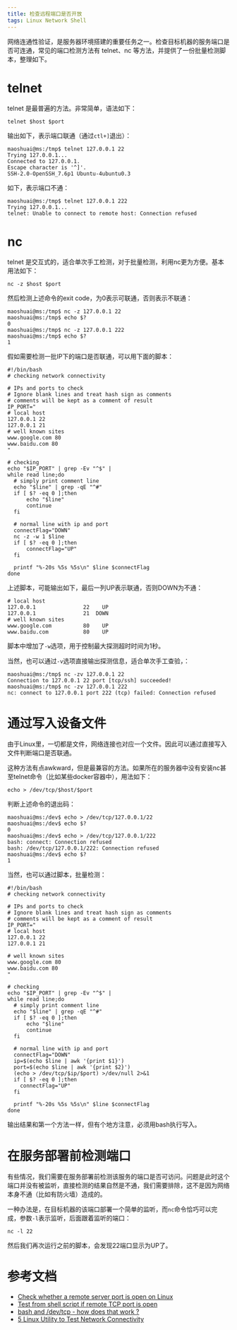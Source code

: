 ```yaml
---
title: 检查远程端口是否开放
tags: Linux Network Shell
---
```


网络连通性验证，是服务器环境搭建的重要任务之一。检查目标机器的服务端口是否可连通，常见的端口检测方法有 telnet、nc 等方法，并提供了一份批量检测脚本，整理如下。

<!--more-->

# telnet

telnet 是最普遍的方法。非常简单，语法如下：

```shell
telnet $host $port
```

输出如下，表示端口联通（通过`ctl+]`退出）：

```shell
maoshuai@ms:/tmp$ telnet 127.0.0.1 22
Trying 127.0.0.1...
Connected to 127.0.0.1.
Escape character is '^]'.
SSH-2.0-OpenSSH_7.6p1 Ubuntu-4ubuntu0.3
```

如下，表示端口不通：

```shell
maoshuai@ms:/tmp$ telnet 127.0.0.1 222
Trying 127.0.0.1...
telnet: Unable to connect to remote host: Connection refused
```

# nc

telnet 是交互式的，适合单次手工检测，对于批量检测，利用nc更为方便。基本用法如下：

```shell
nc -z $host $port
```

然后检测上述命令的exit code，为0表示可联通，否则表示不联通：


```shell
maoshuai@ms:/tmp$ nc -z 127.0.0.1 22
maoshuai@ms:/tmp$ echo $?
0
maoshuai@ms:/tmp$ nc -z 127.0.0.1 222
maoshuai@ms:/tmp$ echo $?
1
```

假如需要检测一批IP下的端口是否联通，可以用下面的脚本：

```shell
#!/bin/bash
# checking network connectivity

# IPs and ports to check
# Ignore blank lines and treat hash sign as comments
# comments will be kept as a comment of result
IP_PORT="
# local host 
127.0.0.1 22
127.0.0.1 21
# well known sites
www.google.com 80
www.baidu.com 80
"

# checking
echo "$IP_PORT" | grep -Ev "^$" |
while read line;do
  # simply print comment line
  echo "$line" | grep -qE "^#"
  if [ $? -eq 0 ];then
	  echo "$line"
	  continue
  fi

  # normal line with ip and port
  connectFlag="DOWN"
  nc -z -w 1 $line
  if [ $? -eq 0 ];then
	  connectFlag="UP"
  fi

  printf "%-20s %5s %5s\n" $line $connectFlag
done
```
上述脚本，可能输出如下，最后一列UP表示联通，否则DOWN为不通：
```shell
# local host
127.0.0.1               22    UP
127.0.0.1               21  DOWN
# well known sites
www.google.com          80    UP
www.baidu.com           80    UP
```
脚本中增加了`-w`选项，用于控制最大探测超时时间为1秒。


当然，也可以通过`-v`选项直接输出探测信息，适合单次手工查验，：

```shell
maoshuai@ms:/tmp$ nc -zv 127.0.0.1 22
Connection to 127.0.0.1 22 port [tcp/ssh] succeeded!
maoshuai@ms:/tmp$ nc -zv 127.0.0.1 222
nc: connect to 127.0.0.1 port 222 (tcp) failed: Connection refused
```

# 通过写入设备文件

由于Linux里，一切都是文件，网络连接也对应一个文件。因此可以通过直接写入文件判断端口是否联通。

这种方法有点awkward，但是最兼容的方法。如果所在的服务器中没有安装nc甚至telnet命令（比如某些docker容器中），用法如下：

```shell
echo > /dev/tcp/$host/$port
```

判断上述命令的退出码：

```shell
maoshuai@ms:/dev$ echo > /dev/tcp/127.0.0.1/22
maoshuai@ms:/dev$ echo $?
0
maoshuai@ms:/dev$ echo > /dev/tcp/127.0.0.1/222
bash: connect: Connection refused
bash: /dev/tcp/127.0.0.1/222: Connection refused
maoshuai@ms:/dev$ echo $?
1
```

当然，也可以通过脚本，批量检测：
```shell
#!/bin/bash
# checking network connectivity

# IPs and ports to check
# Ignore blank lines and treat hash sign as comments
# comments will be kept as a comment of result
IP_PORT="
# local host 
127.0.0.1 22
127.0.0.1 21

# well known sites
www.google.com 80
www.baidu.com 80
"

# checking
echo "$IP_PORT" | grep -Ev "^$" |
while read line;do
  # simply print comment line
  echo "$line" | grep -qE "^#"
  if [ $? -eq 0 ];then
	  echo "$line"
	  continue
  fi

  # normal line with ip and port
  connectFlag="DOWN"
  ip=$(echo $line | awk '{print $1}')
  port=$(echo $line | awk '{print $2}')
  (echo > /dev/tcp/$ip/$port) >/dev/null 2>&1
  if [ $? -eq 0 ];then
    connectFlag="UP"
  fi

  printf "%-20s %5s %5s\n" $line $connectFlag
done
```

输出结果和第一个方法一样，但有个地方注意，必须用bash执行写入。


# 在服务部署前检测端口

有些情况，我们需要在服务部署前检测该服务的端口是否可访问。问题是此时这个端口并没有被监听，直接检测的结果自然是不通，我们需要排除，这不是因为网络本身不通（比如有防火墙）造成的。

一种办法是，在目标机器的该端口部署一个简单的监听，而`nc`命令恰巧可以完成，参数`-l`表示监听，后面跟着监听的端口：

```
nc -l 22
```

然后我们再次运行之前的脚本，会发现22端口显示为UP了。

# 参考文档

* [Check whether a remote server port is open on Linux](https://www.pixelstech.net/article/1514049471-Check-whether-a-remote-server-port-is-open-on-Linux)
* [Test from shell script if remote TCP port is open](https://stackoverflow.com/questions/4922943/test-from-shell-script-if-remote-tcp-port-is-open/5398366)
* [bash and /dev/tcp - how does that work ?](https://ubuntuforums.org/showthread.php?t=1656623)
* [5 Linux Utility to Test Network Connectivity](https://geekflare.com/linux-test-network-connectivity/amp/)